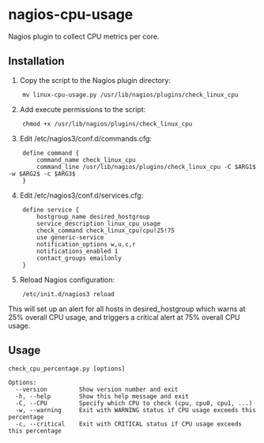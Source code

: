 nagios-cpu-usage
================
Nagios plugin to collect CPU metrics per core.

Installation
------------
1. Copy the script to the Nagios plugin directory:
```
    mv linux-cpu-usage.py /usr/lib/nagios/plugins/check_linux_cpu
```
2. Add execute permissions to the script:
```
    chmod +x /usr/lib/nagios/plugins/check_linux_cpu
````
3. Edit /etc/nagios3/conf.d/commands.cfg:
```
    define command {
        command_name check_linux_cpu
        command_line /usr/lib/nagios/plugins/check_linux_cpu -C $ARG1$ -w $ARG2$ -c $ARG3$
    }
```

4. Edit /etc/nagios3/conf.d/services.cfg:
```
    define service {
        hostgroup_name desired_hostgroup
        service_description linux_cpu_usage
        check_command check_linux_cpu!cpu!25!75
        use generic-service
        notification_options w,u,c,r
        notifications_enabled 1
        contact_groups emailonly
    }
```

5. Reload Nagios configuration:
```
    /etc/init.d/nagios3 reload
```

This will set up an alert for all hosts in desired_hostgroup which warns at 25% overall CPU usage, and triggers a critical alert at 75% overall CPU usage.

Usage
-----
```
check_cpu_percentage.py [options]

Options:
  --version         Show version number and exit
  -h, --help        Show this help message and exit
  -C, --CPU         Specify which CPU to check (cpu, cpu0, cpu1, ...)
  -w, --warning     Exit with WARNING status if CPU usage exceeds this percentage
  -c, --critical    Exit with CRITICAL status if CPU usage exceeds this percentage
```
